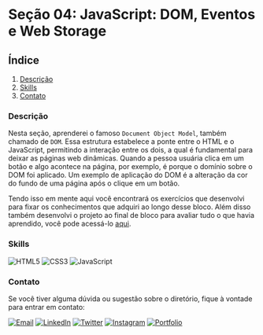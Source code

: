 # Seção 04: JavaScript: DOM, Eventos e Web Storage

## Índice

1. [Descrição](#descrição)
2. [Skills](#skills)
3. [Contato](#contato)

### Descrição

Nesta seção, aprenderei o famoso `Document Object Model`, também chamado de `DOM`. Essa estrutura estabelece a ponte entre o HTML e o JavaScript, permitindo a interação entre os dois, a qual é fundamental para deixar as páginas web dinâmicas. Quando a pessoa usuária clica em um botão e algo acontece na página, por exemplo, é porque o domínio sobre o DOM foi aplicado. Um exemplo de aplicação do DOM é a alteração da cor do fundo de uma página após o clique em um botão.

Tendo isso em mente aqui você encontrará os exercícios que desenvolvi para fixar os conhecimentos que adquiri ao longo desse bloco. Além disso também desenvolvi o projeto ao final de bloco para avaliar tudo o que havia aprendido, você pode acessá-lo [aqui](https://github.com/righigor/trybe-exercicios/tree/main/01-Fundamentos/Secao04-JavaScript-DOM-Eventos-Web-Storage/Dia05-Projeto-Arte-com-Pixels).

### Skills

![HTML5](https://img.shields.io/badge/HTML5-E34F26?style=for-the-badge&logo=html5&logoColor=white)
![CSS3](https://img.shields.io/badge/CSS3-1572B6?style=for-the-badge&logo=css3&logoColor=white)
![JavaScript](https://img.shields.io/badge/JavaScript-F7DF1E?style=for-the-badge&logo=javascript&logoColor=black)

### Contato

Se você tiver alguma dúvida ou sugestão sobre o diretório, fique à vontade para entrar em contato:

[![Email](https://img.shields.io/badge/Email-D14836?style=for-the-badge&logo=gmail&logoColor=white)](mailto:righigordev@gmail.com)
[![LinkedIn](https://img.shields.io/badge/LinkedIn-0077B5?style=for-the-badge&logo=linkedin&logoColor=white)](https://www.linkedin.com/in/igor-righi/) [![Twitter](https://img.shields.io/badge/Twitter-1DA1F2?style=for-the-badge&logo=twitter&logoColor=white)](https://twitter.com/righigor) [![Instagram](https://img.shields.io/badge/Instagram-E4405F?style=for-the-badge&logo=instagram&logoColor=white)](https://www.instagram.com/righigor/) [![Portfolio](https://img.shields.io/badge/Portfolio-9cf?style=for-the-badge&logo=appveyor&logoColor=white)](https://righigordev.netlify.app/)